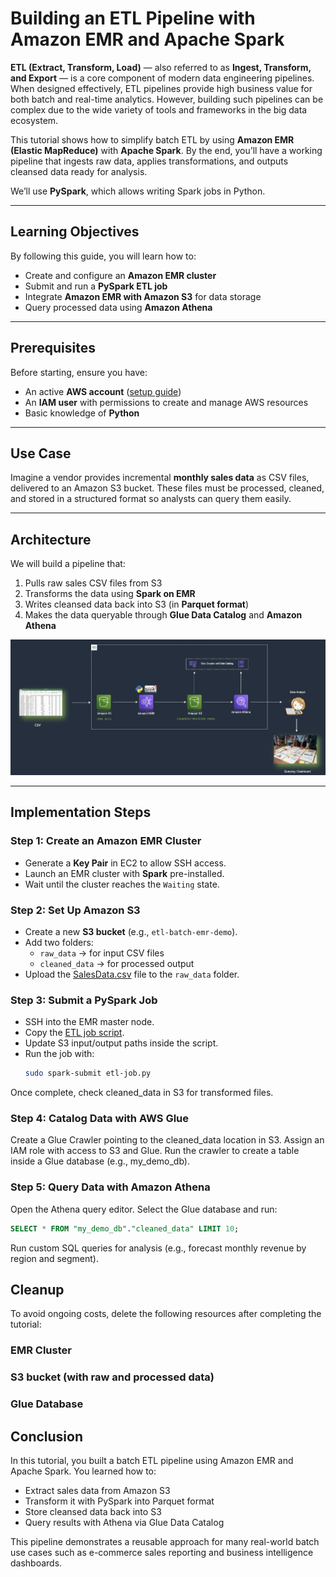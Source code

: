 # Building an ETL Pipeline with Amazon EMR and Apache Spark  

**ETL (Extract, Transform, Load)** — also referred to as **Ingest, Transform, and Export** — is a core component of modern data engineering pipelines. When designed effectively, ETL pipelines provide high business value for both batch and real-time analytics. However, building such pipelines can be complex due to the wide variety of tools and frameworks in the big data ecosystem.  

This tutorial shows how to simplify batch ETL by using **Amazon EMR (Elastic MapReduce)** with **Apache Spark**. By the end, you’ll have a working pipeline that ingests raw data, applies transformations, and outputs cleansed data ready for analysis.  

We’ll use **PySpark**, which allows writing Spark jobs in Python.  

---

## Learning Objectives  

By following this guide, you will learn how to:  
- Create and configure an **Amazon EMR cluster**  
- Submit and run a **PySpark ETL job**  
- Integrate **Amazon EMR with Amazon S3** for data storage  
- Query processed data using **Amazon Athena**  

---

## Prerequisites  

Before starting, ensure you have:  
- An active **AWS account** ([setup guide](https://aws.amazon.com/getting-started/guides/setup-environment/))  
- An **IAM user** with permissions to create and manage AWS resources  
- Basic knowledge of **Python**  

---

## Use Case  

Imagine a vendor provides incremental **monthly sales data** as CSV files, delivered to an Amazon S3 bucket. These files must be processed, cleaned, and stored in a structured format so analysts can query them easily.  

---

## Architecture  

We will build a pipeline that:  
1. Pulls raw sales CSV files from S3  
2. Transforms the data using **Spark on EMR**  
3. Writes cleansed data back into S3 (in **Parquet format**)  
4. Makes the data queryable through **Glue Data Catalog** and **Amazon Athena**  

![Architecture](images/Architecture.png)  

---

## Implementation Steps  

### Step 1: Create an Amazon EMR Cluster  
- Generate a **Key Pair** in EC2 to allow SSH access.  
- Launch an EMR cluster with **Spark** pre-installed.  
- Wait until the cluster reaches the `Waiting` state.  

### Step 2: Set Up Amazon S3  
- Create a new **S3 bucket** (e.g., `etl-batch-emr-demo`).  
- Add two folders:  
  - `raw_data` → for input CSV files  
  - `cleaned_data` → for processed output  
- Upload the [SalesData.csv](https://github.com/aws-samples/data-engineering-on-aws/blob/main/dataset/SalesData.csv) file to the `raw_data` folder.  

### Step 3: Submit a PySpark Job  
- SSH into the EMR master node.  
- Copy the [ETL job script](https://github.com/aws-samples/data-engineering-on-aws/blob/main/create-an-etl-pipeline-apache-spark/emr-etl-job.py).  
- Update S3 input/output paths inside the script.  
- Run the job with:  
  ```bash
  sudo spark-submit etl-job.py
  ```
Once complete, check cleaned_data in S3 for transformed files.

### Step 4: Catalog Data with AWS Glue
Create a Glue Crawler pointing to the cleaned_data location in S3.
Assign an IAM role with access to S3 and Glue.
Run the crawler to create a table inside a Glue database (e.g., my_demo_db).

### Step 5: Query Data with Amazon Athena

Open the Athena query editor.
Select the Glue database and run:
```sql 
SELECT * FROM "my_demo_db"."cleaned_data" LIMIT 10;
```
Run custom SQL queries for analysis (e.g., forecast monthly revenue by region and segment).

## Cleanup

To avoid ongoing costs, delete the following resources after completing the tutorial:

### EMR Cluster

### S3 bucket (with raw and processed data)
### Glue Database

## Conclusion

In this tutorial, you built a batch ETL pipeline using Amazon EMR and Apache Spark. You learned how to:
- Extract sales data from Amazon S3
- Transform it with PySpark into Parquet format
- Store cleansed data back into S3
- Query results with Athena via Glue Data Catalog

This pipeline demonstrates a reusable approach for many real-world batch use cases such as e-commerce sales reporting and business intelligence dashboards.